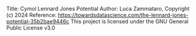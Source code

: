 Title: Cymol Lennard Jones Potential
Author: Luca Zammataro, Copyright (c) 2024
Reference: https://towardsdatascience.com/the-lennard-jones-potential-35b2bae9446c
This project is licensed under the GNU General Public License v3.0
